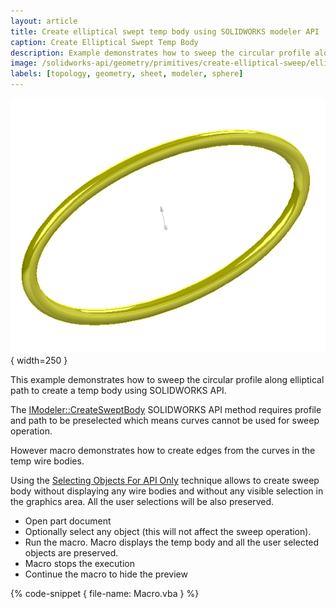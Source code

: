 ```yaml
---
layout: article
title: Create elliptical swept temp body using SOLIDWORKS modeler API
caption: Create Elliptical Swept Temp Body
description: Example demonstrates how to sweep the circular profile along elliptical path to create a temp body using SOLIDWORKS API and IModeler::CreateSweptBody method
image: /solidworks-api/geometry/primitives/create-elliptical-sweep/elliptical-sweep.png
labels: [topology, geometry, sheet, modeler, sphere]
---
```

![Circular profile swept along elliptical path](elliptical-sweep.png){ width=250 }

This example demonstrates how to sweep the circular profile along elliptical path to create a temp body using SOLIDWORKS API.

The [IModeler::CreateSweptBody](http://help.solidworks.com/2012/english/api/sldworksapi/SOLIDWORKS.Interop.sldworks~SOLIDWORKS.Interop.sldworks.IModeler~CreateSweptBody.html) SOLIDWORKS API method requires profile and path to be preselected which means curves cannot be used for sweep operation.

However macro demonstrates how to create edges from the curves in the temp wire bodies.

Using the [Selecting Objects For API Only](/solidworks-api/document/selection/api-only-selection/) technique allows to create sweep body without displaying any wire bodies and without any visible selection in the graphics area. All the user selections will be also preserved.

* Open part document
* Optionally select any object (this will not affect the sweep operation).
* Run the macro. Macro displays the temp body and all the user selected objects are preserved.
* Macro stops the execution
* Continue the macro to hide the preview

{% code-snippet { file-name: Macro.vba } %}

